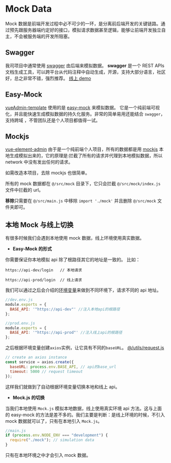 # Mock Data

Mock 数据是前端开发过程中必不可少的一环，是分离前后端开发的关键链路。通过预先跟服务器端约定好的接口，模拟请求数据甚至逻辑，能够让前端开发独立自主，不会被服务端的开发所阻塞。

## Swagger

我司项目中通常使用 [swagger](https://swagger.io/) 由后端来模拟数据。
**swagger** 是一个 REST APIs 文档生成工具，可以跨平台从代码注释中自动生成，开源，支持大部分语言，社区好，总之非常不错，强烈推荐。
[线上 demo](http://petstore.swagger.io/?_ga=2.222649619.983598878.1509960455-2044209180.1509960455#/pet/addPet)

## Easy-Mock

[vueAdmin-template](https://github.com/PanJiaChen/vueAdmin-template) 使用的是 [easy-mock](https://easy-mock.com/login) 来模拟数据。
它是一个纯前端可视化，并且能快速生成模拟数据的持久化服务。非常的简单易用还能结合 `swagger`，支持跨域 ，不管团队还是个人项目都值得一试。

## Mockjs

[vue-element-admin](https://github.com/PanJiaChen/vue-element-admin) 由于是一个纯前端个人项目，所有的数据都是用 [mockjs](https://github.com/nuysoft/Mock) 本地生成模拟出来的，它的原理是:拦截了所有的请求并代理到本地模拟数据，所以 network 中没有发出任何的请求。

如需改造本项目，去除 mockjs 也很简单。

所有的 mock 数据都在 `@/src/mock` 目录下，它只会拦截 `@/src/mock/index.js` 文件中拦截的 url。

**移除**只需要在 `@/src/main.js` 中移除 `import './mock'` 并且删除 `@/src/mock` 文件夹即可。

## 本地 Mock 与线上切换

有很多时候我们会遇到本地使用 mock 数据，线上环境使用真实数据。

- **Easy-Mock 的形式**

你需要保证你本地模拟 api 除了根路径其它的地址是一致的。
比如：

```
https://api-dev/login   // 本地请求

https://api-prod/login  // 线上请求
```

我们可以通过之后会介绍的[环境变量](/zh/guide/essentials/deploy.html#环境变量)来做到不同环境下，请求不同的 api 地址。

```js
//dev.env.js
module.exports = {
  BASE_API: '"https://api-dev"' //注入本地api的根路径
};
```

```js
//prod.env.js
module.exports = {
  BASE_API: '"https://api-prod"' //注入线上api的根路径
};
```

之后根据环境变量创建`axios`实例，让它具有不同的`baseURL`。 [@/utils/request.js](https://github.com/PanJiaChen/vue-element-admin/blob/master/src/utils/request.js)

```js
// create an axios instance
const service = axios.create({
  baseURL: process.env.BASE_API, // api的base_url
  timeout: 5000 // request timeout
});
```

这样我们就做到了自动根据环境变量切换本地和线上 api。

- **Mock.js 的切换**

当我们本地使用 `Mock.js` 模拟本地数据，线上使用真实环境 api 方法。这与上面的 easy-mock 的方法是差不多的。我们主要是判断：是线上环境的时候，不引入 mock 数据就可以了，只有在本地引入 `Mock.js`。

```js
//main.js
if (process.env.NODE_ENV === "development") {
  require("./mock"); // simulation data
}
```

只有在本地环境之中才会引入 mock 数据。
